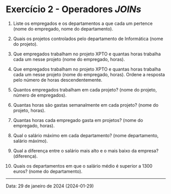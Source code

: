 # Exercício 2 - Operadores _JOINs_

1. Liste os empregados e os departamentos a que cada um pertence (nome do empregado, nome do departamento).

2. Quais os projetos controlados pelo departamento de Informática (nome do projeto).

3. Que empregados trabalham no projeto XPTO e quantas horas trabalha cada um nesse projeto (nome do empregado, horas).

4. Que empregados trabalham no projeto XPTO e quantas horas trabalha cada um nesse projeto (nome do empregado, horas). Ordene a resposta pelo número de horas descendentemente.

5. Quantos empregados trabalham em cada projeto? (nome do projeto, número de empregados).

6. Quantas horas são gastas semanalmente em cada projeto? (nome do projeto, horas).

7. Quantas horas cada empregado gasta em projetos? (nome do empregado, horas).

8. Qual o salário máximo em cada departamento? (nome departamento, salário máximo).

9. Qual a diferença entre o salário mais alto e o mais baixo da empresa? (diferença).

10. Quais os departamentos em que o salário médio é superior a 1300 euros? (nome do departamento).

<hr></hr>

Data: 29 de janeiro de 2024 (2024-01-29)